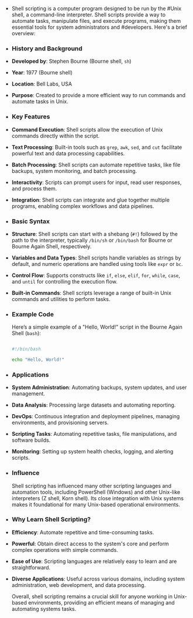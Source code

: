 - Shell scripting is a computer program designed to be run by the #Unix shell, a command-line interpreter. Shell scripts provide a way to automate tasks, manipulate files, and execute programs, making them essential tools for system administrators and #developers. Here's a brief overview:
- ### **History and Background**
- **Developed by**: Stephen Bourne (Bourne shell, `sh`)
- **Year**: 1977 (Bourne shell)
- **Location**: Bell Labs, USA
- **Purpose**: Created to provide a more efficient way to run commands and automate tasks in Unix.
- ### **Key Features**
- **Command Execution**: Shell scripts allow the execution of Unix commands directly within the script.
- **Text Processing**: Built-in tools such as `grep`, `awk`, `sed`, and `cut` facilitate powerful text and data processing capabilities.
- **Batch Processing**: Shell scripts can automate repetitive tasks, like file backups, system monitoring, and batch processing.
- **Interactivity**: Scripts can prompt users for input, read user responses, and process them.
- **Integration**: Shell scripts can integrate and glue together multiple programs, enabling complex workflows and data pipelines.
- ### **Basic Syntax**
- **Structure**: Shell scripts can start with a shebang (`#!`) followed by the path to the interpreter, typically `/bin/sh` or `/bin/bash` for Bourne or Bourne Again Shell, respectively.
- **Variables and Data Types**: Shell scripts handle variables as strings by default, and numeric operations are handled using tools like `expr` or `bc`.
- **Control Flow**: Supports constructs like `if`, `else`, `elif`, `for`, `while`, `case`, and `until` for controlling the execution flow.
- **Built-in Commands**: Shell scripts leverage a range of built-in Unix commands and utilities to perform tasks.
- ### **Example Code**
  
  Here’s a simple example of a "Hello, World!" script in the Bourne Again Shell (`bash`):
  
  ```bash
  
  #!/bin/bash
  
  echo "Hello, World!"
  
  ```
- ### **Applications**
- **System Administration**: Automating backups, system updates, and user management.
- **Data Analysis**: Processing large datasets and automating reporting.
- **DevOps**: Continuous integration and deployment pipelines, managing environments, and provisioning servers.
- **Scripting Tasks**: Automating repetitive tasks, file manipulations, and software builds.
- **Monitoring**: Setting up system health checks, logging, and alerting scripts.
- ### **Influence**
  
  Shell scripting has influenced many other scripting languages and automation tools, including PowerShell (Windows) and other Unix-like interpreters (Z shell, Korn shell). Its close integration with Unix systems makes it foundational for many Unix-based operational environments.
- ### **Why Learn Shell Scripting?**
- **Efficiency**: Automate repetitive and time-consuming tasks.
- **Powerful**: Obtain direct access to the system's core and perform complex operations with simple commands.
- **Ease of Use**: Scripting languages are relatively easy to learn and are straightforward.
- **Diverse Applications**: Useful across various domains, including system administration, web development, and data processing.
  
  Overall, shell scripting remains a crucial skill for anyone working in Unix-based environments, providing an efficient means of managing and automating systems tasks.